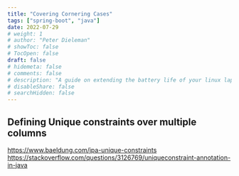 ```yaml
---
title: "Covering Cornering Cases"
tags: ["spring-boot", "java"]
date: 2022-07-29
# weight: 1
# author: "Peter Dieleman"
# showToc: false
# TocOpen: false
draft: false
# hidemeta: false
# comments: false
# description: "A guide on extending the battery life of your linux laptop"
# disableShare: false
# searchHidden: false
---
```


## Defining Unique constraints over multiple columns

<https://www.baeldung.com/jpa-unique-constraints>
<https://stackoverflow.com/questions/3126769/uniqueconstraint-annotation-in-java>